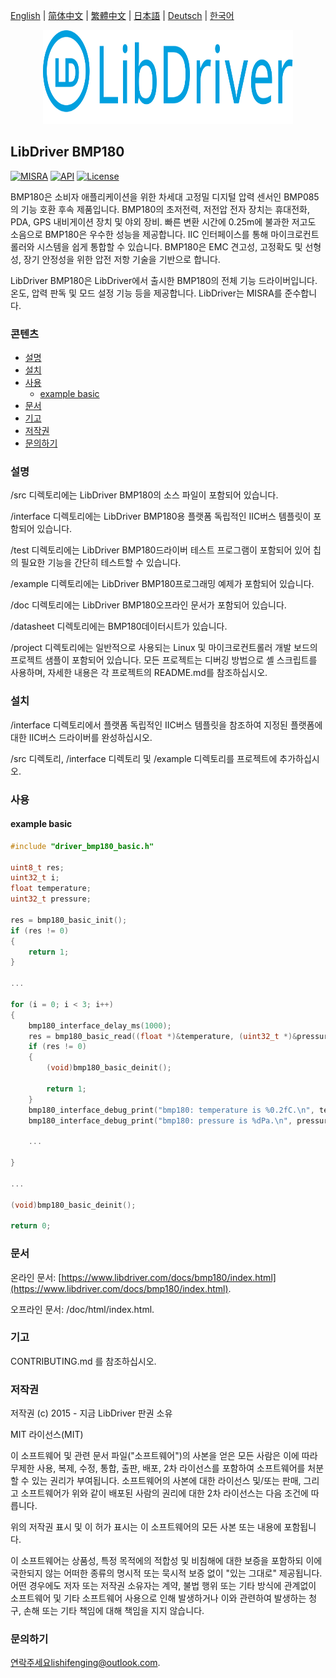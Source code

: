 [English](/README.md) | [ 简体中文](/README_zh-Hans.md) | [繁體中文](/README_zh-Hant.md) | [日本語](/README_ja.md) | [Deutsch](/README_de.md) | [한국어](/README_ko.md)

<div align=center>
<img src="/doc/image/logo.svg" width="400" height="150"/>
</div>

## LibDriver BMP180

[![MISRA](https://img.shields.io/badge/misra-compliant-brightgreen.svg)](/misra/README.md) [![API](https://img.shields.io/badge/api-reference-blue.svg)](https://www.libdriver.com/docs/bmp180/index.html) [![License](https://img.shields.io/badge/license-MIT-brightgreen.svg)](/LICENSE)

BMP180은 소비자 애플리케이션을 위한 차세대 고정밀 디지털 압력 센서인 BMP085의 기능 호환 후속 제품입니다. BMP180의 초저전력, 저전압 전자 장치는 휴대전화, PDA, GPS 내비게이션 장치 및 야외 장비. 빠른 변환 시간에 0.25m에 불과한 저고도 소음으로 BMP180은 우수한 성능을 제공합니다. IIC 인터페이스를 통해 마이크로컨트롤러와 시스템을 쉽게 통합할 수 있습니다. BMP180은 EMC 견고성, 고정확도 및 선형성, 장기 안정성을 위한 압전 저항 기술을 기반으로 합니다.

LibDriver BMP180은 LibDriver에서 출시한 BMP180의 전체 기능 드라이버입니다. 온도, 압력 판독 및 모드 설정 기능 등을 제공합니다. LibDriver는 MISRA를 준수합니다.

### 콘텐츠

  - [설명](#설명)
  - [설치](#설치)
  - [사용](#사용)
    - [example basic](#example-basic)
  - [문서](#문서)
  - [기고](#기고)
  - [저작권](#저작권)
  - [문의하기](#문의하기)

### 설명

/src 디렉토리에는 LibDriver BMP180의 소스 파일이 포함되어 있습니다.

/interface 디렉토리에는 LibDriver BMP180용 플랫폼 독립적인 IIC버스 템플릿이 포함되어 있습니다.

/test 디렉토리에는 LibDriver BMP180드라이버 테스트 프로그램이 포함되어 있어 칩의 필요한 기능을 간단히 테스트할 수 있습니다.

/example 디렉토리에는 LibDriver BMP180프로그래밍 예제가 포함되어 있습니다.

/doc 디렉토리에는 LibDriver BMP180오프라인 문서가 포함되어 있습니다.

/datasheet 디렉토리에는 BMP180데이터시트가 있습니다.

/project 디렉토리에는 일반적으로 사용되는 Linux 및 마이크로컨트롤러 개발 보드의 프로젝트 샘플이 포함되어 있습니다. 모든 프로젝트는 디버깅 방법으로 셸 스크립트를 사용하며, 자세한 내용은 각 프로젝트의 README.md를 참조하십시오.

### 설치

/interface 디렉토리에서 플랫폼 독립적인 IIC버스 템플릿을 참조하여 지정된 플랫폼에 대한 IIC버스 드라이버를 완성하십시오.

/src 디렉토리, /interface 디렉토리 및 /example 디렉토리를 프로젝트에 추가하십시오.

### 사용

#### example basic

```C
#include "driver_bmp180_basic.h"

uint8_t res;
uint32_t i;
float temperature;
uint32_t pressure;

res = bmp180_basic_init();
if (res != 0)
{
    return 1;
}

...

for (i = 0; i < 3; i++)
{
    bmp180_interface_delay_ms(1000);
    res = bmp180_basic_read((float *)&temperature, (uint32_t *)&pressure);
    if (res != 0)
    {
        (void)bmp180_basic_deinit();

        return 1;
    }
    bmp180_interface_debug_print("bmp180: temperature is %0.2fC.\n", temperature);
    bmp180_interface_debug_print("bmp180: pressure is %dPa.\n", pressure);
    
    ...
        
}

...

(void)bmp180_basic_deinit();

return 0;
```

### 문서

온라인 문서: [https://www.libdriver.com/docs/bmp180/index.html](https://www.libdriver.com/docs/bmp180/index.html).

오프라인 문서: /doc/html/index.html.

### 기고

CONTRIBUTING.md 를 참조하십시오.

### 저작권

저작권 (c) 2015 - 지금 LibDriver 판권 소유

MIT 라이선스(MIT)

이 소프트웨어 및 관련 문서 파일("소프트웨어")의 사본을 얻은 모든 사람은 이에 따라 무제한 사용, 복제, 수정, 통합, 출판, 배포, 2차 라이선스를 포함하여 소프트웨어를 처분할 수 있는 권리가 부여됩니다. 소프트웨어의 사본에 대한 라이선스 및/또는 판매, 그리고 소프트웨어가 위와 같이 배포된 사람의 권리에 대한 2차 라이선스는 다음 조건에 따릅니다.

위의 저작권 표시 및 이 허가 표시는 이 소프트웨어의 모든 사본 또는 내용에 포함됩니다.

이 소프트웨어는 상품성, 특정 목적에의 적합성 및 비침해에 대한 보증을 포함하되 이에 국한되지 않는 어떠한 종류의 명시적 또는 묵시적 보증 없이 "있는 그대로" 제공됩니다. 어떤 경우에도 저자 또는 저작권 소유자는 계약, 불법 행위 또는 기타 방식에 관계없이 소프트웨어 및 기타 소프트웨어 사용으로 인해 발생하거나 이와 관련하여 발생하는 청구, 손해 또는 기타 책임에 대해 책임을 지지 않습니다.

### 문의하기

연락주세요lishifenging@outlook.com.
